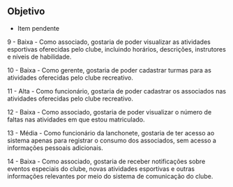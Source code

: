 ## Objetivo

- Item pendente

9 - Baixa - Como associado, gostaria de poder visualizar as atividades esportivas oferecidas pelo clube, incluindo horários, descrições, instrutores e níveis de habilidade.

10 - Baixa - Como gerente, gostaria de poder cadastrar turmas para as atividades oferecidas pelo clube recreativo.

11 - Alta - Como funcionário, gostaria de poder cadastrar os associados nas atividades oferecidas pelo clube recreativo.

12 - Baixa - Como associado, gostaria de poder visualizar o número de faltas nas atividades em que estou matriculado.

13 - Média - Como funcionário da lanchonete, gostaria de ter acesso ao sistema apenas para registrar o consumo dos associados, sem acesso a informações pessoais adicionais.

14 - Baixa - Como associado, gostaria de receber notificações sobre eventos especiais do clube, novas atividades esportivas e outras informações relevantes por meio do sistema de comunicação do clube.